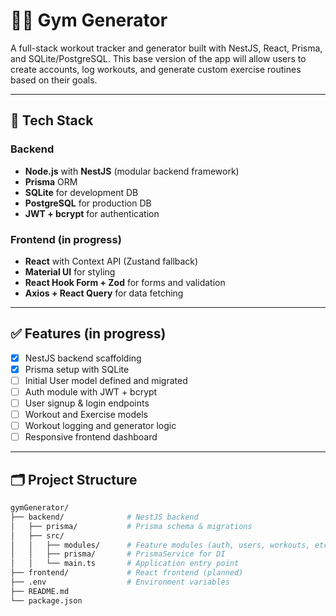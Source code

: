 # 🏋️‍♂️ Gym Generator

A full-stack workout tracker and generator built with NestJS, React, Prisma, and SQLite/PostgreSQL. This base version of the app will allow users to create accounts, log workouts, and generate custom exercise routines based on their goals.

---

## 🚀 Tech Stack

### Backend

- **Node.js** with **NestJS** (modular backend framework)
- **Prisma** ORM
- **SQLite** for development DB
- **PostgreSQL** for production DB
- **JWT + bcrypt** for authentication

### Frontend (in progress)

- **React** with Context API (Zustand fallback)
- **Material UI** for styling
- **React Hook Form + Zod** for forms and validation
- **Axios + React Query** for data fetching

---

## ✅ Features (in progress)

- [x] NestJS backend scaffolding
- [x] Prisma setup with SQLite
- [ ] Initial User model defined and migrated
- [ ] Auth module with JWT + bcrypt
- [ ] User signup & login endpoints
- [ ] Workout and Exercise models
- [ ] Workout logging and generator logic
- [ ] Responsive frontend dashboard

---

## 🗂️ Project Structure

```bash
gymGenerator/
├── backend/              # NestJS backend
│   ├── prisma/           # Prisma schema & migrations
│   ├── src/
│   │   ├── modules/      # Feature modules (auth, users, workouts, etc.)
│   │   ├── prisma/       # PrismaService for DI
│   │   └── main.ts       # Application entry point
├── frontend/             # React frontend (planned)
├── .env                  # Environment variables
├── README.md
└── package.json
```
